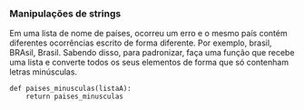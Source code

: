 ### Manipulações de strings

Em uma lista de nome de países, ocorreu um erro e o mesmo país contém diferentes ocorrências escrito de forma diferente. Por exemplo, brasil, BRAsil, Brasil. Sabendo disso, para padronizar, faça uma função que recebe uma lista e converte todos os seus elementos de forma que só contenham letras minúsculas.

```
def paises_minusculas(listaA):
    return paises_minusculas
    
```